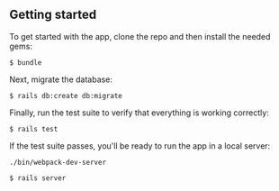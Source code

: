 ## Getting started

To get started with the app, clone the repo and then install the needed gems:

```
$ bundle
```

Next, migrate the database:

```
$ rails db:create db:migrate
```

Finally, run the test suite to verify that everything is working correctly:

```
$ rails test
```

If the test suite passes, you'll be ready to run the app in a local server:
```
./bin/webpack-dev-server
```
```
$ rails server
```
